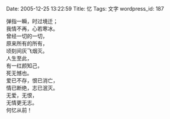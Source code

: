 Date: 2005-12-25 13:22:59
Title: 忆
Tags: 文字
wordpress_id: 187
 
弹指一瞬，时过境迁；  
我情不再，心若寒冰。  
曾经一切的一切，  
原来所有的所有，  
顷刻间灰飞烟灭。  
人生至此，  
有一红颜知己，  
死无憾也。  
爱已不存，恨已消亡，  
情已断绝，志已泯灭。  
无爱，无恨，  
无情更无志。  
何忆从前！
